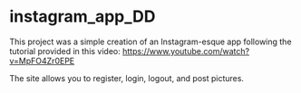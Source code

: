 # instagram_app_DD

This project was a simple creation of an Instagram-esque app following the tutorial provided in this video: https://www.youtube.com/watch?v=MpFO4Zr0EPE

The site allows you to register, login, logout, and post pictures.

